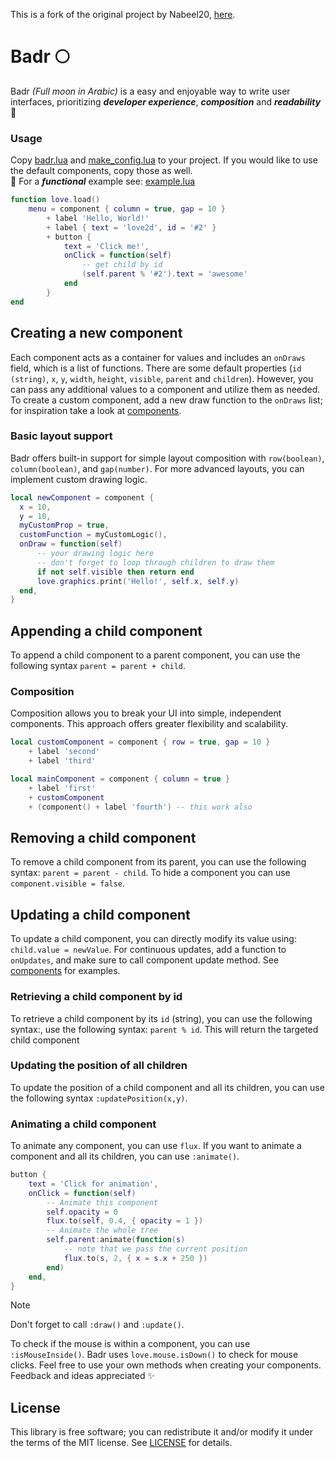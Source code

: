 This is a fork of the original project by Nabeel20, [here](https://github.com/Nabeel20/Badr).


# Badr 🌕

Badr _(Full moon in Arabic)_ is a easy and enjoyable way to write user interfaces, prioritizing _**developer experience**_, _**composition**_ and _**readability**_ 🌝

### Usage

Copy [badr.lua](badr.lua) and [make_config.lua](make_config.lua) to your project. If you would like to use the default components, copy those as well. <br>
🌙 For a **_functional_** example see: [example.lua](components/example.lua)

```lua
function love.load()
    menu = component { column = true, gap = 10 }
        + label 'Hello, World!'
        + label { text = 'love2d', id = '#2' }
        + button {
            text = 'Click me!',
            onClick = function(self)
                -- get child by id
                (self.parent % '#2').text = 'awesome'
            end
        }
end
```

## Creating a new component

Each component acts as a container for values and includes an `onDraws` field, which is a list of functions. There are some default properties (`id (string)`, `x`, `y`, `width`, `height`, `visible`, `parent` and `children`). However, you can pass any additional values to a component and utilize them as needed. To create a custom component, add a new draw function to the `onDraws` list; for inspiration take a look at [components](components).

### Basic layout support

Badr offers built-in support for simple layout composition with `row(boolean)`, `column(boolean)`, and `gap(number)`. For more advanced layouts, you can implement custom drawing logic.

```lua
local newComponent = component {
  x = 10,
  y = 10,
  myCustomProp = true,
  customFunction = myCustomLogic(),
  onDraw = function(self)
      -- your drawing logic here
      -- don't forget to loop through children to draw them
      if not self.visible then return end
      love.graphics.print('Hello!', self.x, self.y)
  end,
}
```

## Appending a child component

To append a child component to a parent component, you can use the following syntax `parent = parent + child`.

### Composition

Composition allows you to break your UI into simple, independent components. This approach offers greater flexibility and scalability.

```lua
local customComponent = component { row = true, gap = 10 }
    + label 'second'
    + label 'third'

local mainComponent = component { column = true }
    + label 'first'
    + customComponent
    + (component() + label 'fourth') -- this work also
```

## Removing a child component

To remove a child component from its parent, you can use the following syntax: `parent = parent - child`. To hide a component you can use `component.visible = false`.

## Updating a child component

To update a child component, you can directly modify its value using: `child.value = newValue`. For continuous updates, add a function to `onUpdates`, and make sure to call component update method. See [components](components) for examples.

### Retrieving a child component by id

To retrieve a child component by its `id` (string), you can use the following syntax:, use the following syntax: `parent % id`. This will return the targeted child component

### Updating the position of all children

To update the position of a child component and all its children, you can use the following syntax `:updatePosition(x,y)`.

### Animating a child component

To animate any component, you can use `flux`. If you want to animate a component and all its children, you can use `:animate()`.

```lua
button {
    text = 'Click for animation',
    onClick = function(self)
        -- Animate this component
        self.opacity = 0
        flux.to(self, 0.4, { opacity = 1 })
        -- Animate the whole tree
        self.parent:animate(function(s)
            -- note that we pass the current position
            flux.to(s, 2, { x = s.x + 250 })
        end)
    end,
}
```

> [!NOTE]
> Don't forget to call `:draw()` and `:update()`.

To check if the mouse is within a component, you can use `:isMouseInside()`. Badr uses `love.mouse.isDown()` to check for mouse clicks. Feel free to use your own methods when creating your components.<br>
Feedback and ideas appreciated ✨

## License

This library is free software; you can redistribute it and/or modify it under
the terms of the MIT license. See [LICENSE](LICENSE) for details.
